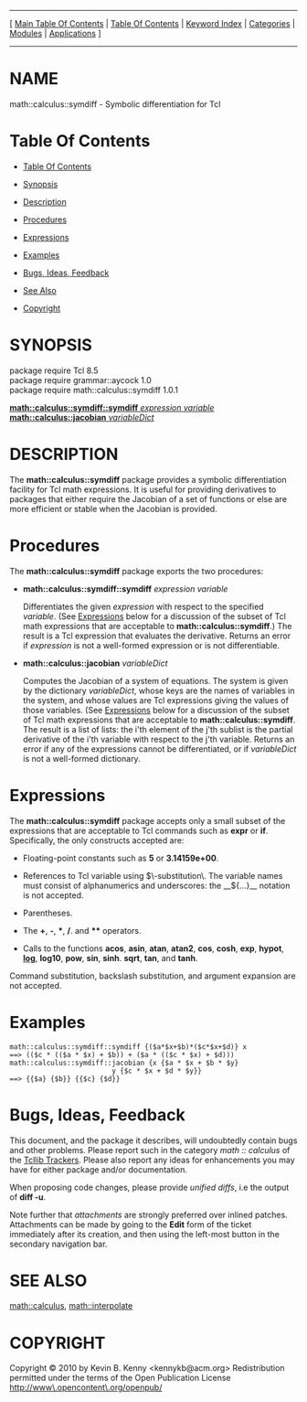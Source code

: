 
[//000000001]: # (math::calculus::symdiff \- Symbolic differentiation for Tcl)
[//000000002]: # (Generated from file 'symdiff\.man' by tcllib/doctools with format 'markdown')
[//000000003]: # (Copyright &copy; 2010 by Kevin B\. Kenny <kennykb@acm\.org>)
[//000000004]: # (Redistribution permitted under the terms of the Open Publication License <http://www\.opencontent\.org/openpub/>)
[//000000005]: # (math::calculus::symdiff\(n\) 1\.0\.1 tcllib "Symbolic differentiation for Tcl")

<hr> [ <a href="../../../../toc.md">Main Table Of Contents</a> &#124; <a
href="../../../toc.md">Table Of Contents</a> &#124; <a
href="../../../../index.md">Keyword Index</a> &#124; <a
href="../../../../toc0.md">Categories</a> &#124; <a
href="../../../../toc1.md">Modules</a> &#124; <a
href="../../../../toc2.md">Applications</a> ] <hr>

# NAME

math::calculus::symdiff \- Symbolic differentiation for Tcl

# <a name='toc'></a>Table Of Contents

  - [Table Of Contents](#toc)

  - [Synopsis](#synopsis)

  - [Description](#section1)

  - [Procedures](#section2)

  - [Expressions](#section3)

  - [Examples](#section4)

  - [Bugs, Ideas, Feedback](#section5)

  - [See Also](#seealso)

  - [Copyright](#copyright)

# <a name='synopsis'></a>SYNOPSIS

package require Tcl 8\.5  
package require grammar::aycock 1\.0  
package require math::calculus::symdiff 1\.0\.1  

[__math::calculus::symdiff::symdiff__ *expression* *variable*](#1)  
[__math::calculus::jacobian__ *variableDict*](#2)  

# <a name='description'></a>DESCRIPTION

The __math::calculus::symdiff__ package provides a symbolic differentiation
facility for Tcl math expressions\. It is useful for providing derivatives to
packages that either require the Jacobian of a set of functions or else are more
efficient or stable when the Jacobian is provided\.

# <a name='section2'></a>Procedures

The __math::calculus::symdiff__ package exports the two procedures:

  - <a name='1'></a>__math::calculus::symdiff::symdiff__ *expression* *variable*

    Differentiates the given *expression* with respect to the specified
    *variable*\. \(See [Expressions](#section3) below for a discussion of
    the subset of Tcl math expressions that are acceptable to
    __math::calculus::symdiff__\.\) The result is a Tcl expression that
    evaluates the derivative\. Returns an error if *expression* is not a
    well\-formed expression or is not differentiable\.

  - <a name='2'></a>__math::calculus::jacobian__ *variableDict*

    Computes the Jacobian of a system of equations\. The system is given by the
    dictionary *variableDict*, whose keys are the names of variables in the
    system, and whose values are Tcl expressions giving the values of those
    variables\. \(See [Expressions](#section3) below for a discussion of the
    subset of Tcl math expressions that are acceptable to
    __math::calculus::symdiff__\. The result is a list of lists: the i'th
    element of the j'th sublist is the partial derivative of the i'th variable
    with respect to the j'th variable\. Returns an error if any of the
    expressions cannot be differentiated, or if *variableDict* is not a
    well\-formed dictionary\.

# <a name='section3'></a>Expressions

The __math::calculus::symdiff__ package accepts only a small subset of the
expressions that are acceptable to Tcl commands such as __expr__ or
__if__\. Specifically, the only constructs accepted are:

  - Floating\-point constants such as __5__ or __3\.14159e\+00__\.

  - References to Tcl variable using $\-substitution\. The variable names must
    consist of alphanumerics and underscores: the __$\{\.\.\.\}__ notation is not
    accepted\.

  - Parentheses\.

  - The __\+__, __\-__, __\*__, __/__\. and __\*\*__ operators\.

  - Calls to the functions __acos__, __asin__, __atan__,
    __atan2__, __cos__, __cosh__, __exp__, __hypot__,
    __[log](\.\./log/log\.md)__, __log10__, __pow__, __sin__,
    __sinh__\. __sqrt__, __tan__, and __tanh__\.

Command substitution, backslash substitution, and argument expansion are not
accepted\.

# <a name='section4'></a>Examples

    math::calculus::symdiff::symdiff {($a*$x+$b)*($c*$x+$d)} x
    ==> (($c * (($a * $x) + $b)) + ($a * (($c * $x) + $d)))
    math::calculus::symdiff::jacobian {x {$a * $x + $b * $y}
                             y {$c * $x + $d * $y}}
    ==> {{$a} {$b}} {{$c} {$d}}

# <a name='section5'></a>Bugs, Ideas, Feedback

This document, and the package it describes, will undoubtedly contain bugs and
other problems\. Please report such in the category *math :: calculus* of the
[Tcllib Trackers](http://core\.tcl\.tk/tcllib/reportlist)\. Please also report
any ideas for enhancements you may have for either package and/or documentation\.

When proposing code changes, please provide *unified diffs*, i\.e the output of
__diff \-u__\.

Note further that *attachments* are strongly preferred over inlined patches\.
Attachments can be made by going to the __Edit__ form of the ticket
immediately after its creation, and then using the left\-most button in the
secondary navigation bar\.

# <a name='seealso'></a>SEE ALSO

[math::calculus](calculus\.md), [math::interpolate](interpolate\.md)

# <a name='copyright'></a>COPYRIGHT

Copyright &copy; 2010 by Kevin B\. Kenny <kennykb@acm\.org>
Redistribution permitted under the terms of the Open Publication License <http://www\.opencontent\.org/openpub/>
